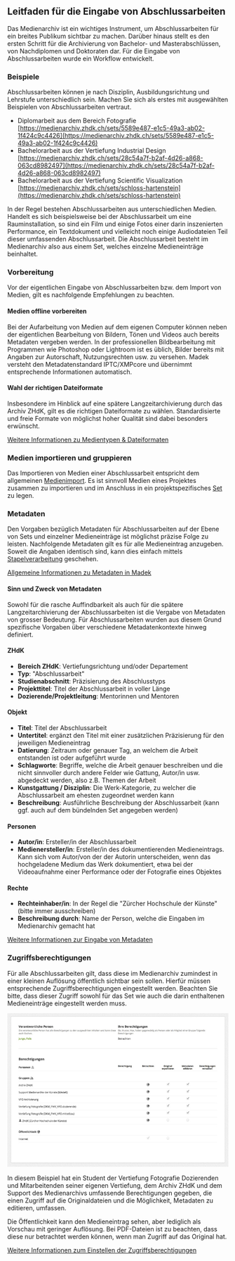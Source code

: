 ## Leitfaden für die Eingabe von Abschlussarbeiten

Das Medienarchiv ist ein wichtiges Instrument, um Abschlussarbeiten für ein breites Publikum sichtbar zu machen. Darüber hinaus stellt es den ersten Schritt für die Archivierung von Bachelor- und Masterabschlüssen, von Nachdiplomen und Doktoraten dar. Für die Eingabe von Abschlussarbeiten wurde ein Workflow entwickelt.

### Beispiele

Abschlussarbeiten können je nach Disziplin, Ausbildungsrichtung und Lehrstufe unterschiedlich sein. Machen Sie sich als erstes mit ausgewählten Beispielen von Abschlussarbeiten vertraut.

* Diplomarbeit aus dem Bereich Fotografie  
  [https://medienarchiv.zhdk.ch/sets/5589e487-e1c5-49a3-ab02-1f424c9c4426](https://medienarchiv.zhdk.ch/sets/5589e487-e1c5-49a3-ab02-1f424c9c4426)
* Bachelorarbeit aus der Vertiefung Industrial Design  
  [https://medienarchiv.zhdk.ch/sets/28c54a7f-b2af-4d26-a868-063cd8982497](https://medienarchiv.zhdk.ch/sets/28c54a7f-b2af-4d26-a868-063cd8982497)
* Bachelorarbeit aus der Vertiefung  Scientific Visualization  
  [https://medienarchiv.zhdk.ch/sets/schloss-hartenstein](https://medienarchiv.zhdk.ch/sets/schloss-hartenstein)

In der Regel bestehen Abschlussarbeiten aus unterschiedlichen Medien. Handelt es sich beispielsweise bei der Abschlussarbeit um eine Rauminstallation, so sind ein Film und einige Fotos einer darin inszenierten Performance, ein Textdokument und vielleicht noch einige Audiodateien Teil dieser umfassenden Abschlussarbeit. Die Abschlussarbeit besteht im Medienarchiv also aus einem Set, welches einzelne Medieneinträge beinhaltet.

### Vorbereitung

Vor der eigentlichen Eingabe von Abschlussarbeiten bzw. dem Import von Medien, gilt es nachfolgende Empfehlungen zu beachten.

#### Medien offline vorbereiten

Bei der Aufarbeitung von Medien auf dem eigenen Computer können neben der eigentlichen Bearbeitung von Bildern, Tönen und Videos auch bereits Metadaten vergeben werden. In der professionellen Bildbearbeitung mit Programmen wie Photoshop oder Lightroom ist es üblich, Bilder bereits mit Angaben zur Autorschaft, Nutzungsrechten usw. zu versehen. Madek versteht den Metadatenstandard IPTC/XMPcore und übernimmt entsprechende Informationen automatisch.

#### Wahl der richtigen Dateiformate

Insbesondere im Hinblick auf eine spätere Langzeitarchivierung durch das Archiv ZHdK, gilt es die richtigen Dateiformate zu wählen. Standardisierte und freie Formate von möglichst hoher Qualität sind dabei besonders erwünscht.

[Weitere Informationen zu Medientypen & Dateiformaten](/madek/mediaentries.html#medientypen-dateiformate)

### Medien importieren und gruppieren

Das Importieren von Medien einer Abschlussarbeit entspricht dem allgemeinen [Medienimport](/madek/mediaentries.html#medien-importieren). Es ist sinnvoll Medien eines Projektes zusammen zu importieren und im Anschluss in ein projektspezifisches [Set](/madek/organize.html#arbeiten-mit-sets) zu legen.

### Metadaten

Den Vorgaben bezüglich Metadaten für Abschlussarbeiten auf der Ebene von Sets und einzelner Medieneinträge ist möglichst präzise Folge zu leisten. Nachfolgende Metadaten gilt es für alle Medieneintrag anzugeben. Soweit die Angaben identisch sind, kann dies einfach mittels [Stapelverarbeitung](/madek/organize.html#stapelverarbeitung) geschehen.

[Allgemeine Informationen zu Metadaten in Madek](/madek/concepts.html#metadaten)

#### Sinn und Zweck von Metadaten

Sowohl für die rasche Auffindbarkeit als auch für die spätere Langzeitarchivierung der Abschlussarbeiten ist die Vergabe von Metadaten von grosser Bedeutung. Für Abschlussarbeiten wurden aus diesem Grund spezifische Vorgaben über verschiedene Metadatenkontexte hinweg definiert.

#### ZHdK

* **Bereich ZHdK**: Vertiefungsrichtung und/oder Departement
* **Typ**: "Abschlussarbeit"
* **Studienabschnitt**: Präzisierung des Abschlusstyps
* **Projekttitel**: Titel der Abschlussarbeit in voller Länge
* **Dozierende/Projektleitung**: Mentorinnen und Mentoren

#### Objekt

* **Titel**: Titel der Abschlussarbeit
* **Untertitel**: ergänzt den Titel mit einer zusätzlichen Präzisierung für den jeweiligen Medieneintrag
* **Datierung**: Zeitraum oder genauer Tag, an welchem die Arbeit entstanden ist oder aufgeführt wurde
* **Schlagworte**: Begriffe, welche die Arbeit genauer beschreiben und die nicht sinnvoller durch andere Felder wie Gattung, Autor/in usw. abgedeckt werden, also z.B. Themen der Arbeit
* **Kunstgattung / Disziplin**: Die Werk-Kategorie, zu welcher die Abschlussarbeit am ehesten zugeordnet werden kann
* **Beschreibung**: Ausführliche Beschreibung der Abschlussarbeit \(kann ggf. auch auf dem bündelnden Set angegeben werden\)

#### Personen

* **Autor/in**: Ersteller/in der Abschlussarbeit
* **Medienersteller/in**: Ersteller/in des dokumentierenden Medieneintrags. Kann sich vom Autor/von der der Autorin unterscheiden, wenn das hochgeladene Medium das Werk dokumentiert, etwa bei der Videoaufnahme einer Performance oder der Fotografie eines Objektes

#### Rechte

* **Rechteinhaber/in**: In der Regel die "Zürcher Hochschule der Künste" \(bitte immer ausschreiben\)
* **Beschreibung durch**: Name der Person, welche die Eingaben im Medienarchiv gemacht hat

[Weitere Informationen zur Eingabe von Metadaten](/madek/mediaentries.html#metadaten-editieren)

### Zugriffsberechtigungen

Für alle Abschlussarbeiten gilt, dass diese im Medienarchiv zumindest in einer kleinen Auflösung öffentlich sichtbar sein sollen. Hierfür müssen entsprechende Zugriffsberechtigungen eingestellt werden. Beachten Sie bitte, dass dieser Zugriff sowohl für das Set wie auch die darin enthaltenen Medieneinträge eingestellt werden muss.

[![Beispiel für Zugriffsberechtigungen](/assets/complementary-permissions.jpg "Beispiel für Zugriffsberechtigungen")](/assets/complementary-permissions.png)

In diesem Beispiel hat ein Student der Vertiefung Fotografie Dozierenden und Mitarbeitenden seiner eigenen Vertiefung, dem Archiv ZHdK und dem Support des Medienarchivs umfassende Berechtigungen gegeben, die einen Zugriff auf die Originaldateien und die Möglichkeit, Metadaten zu editieren, umfassen.

Die Öffentlichkeit kann den Medieneintrag sehen, aber lediglich als Vorschau mit geringer Auflösung. Bei PDF-Dateien ist zu beachten, dass diese nur betrachtet werden können, wenn man Zugriff auf das Original hat.

[Weitere Informationen zum Einstellen der Zugriffsberechtigungen](/madek/mediaentries.html#zugriffsberechtigungen-bearbeiten)

